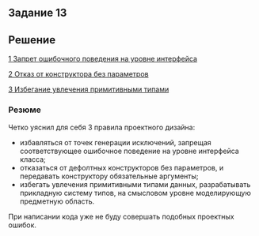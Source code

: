 ## Задание 13
## Решение

[1 Запрет ошибочного поведения на уровне интерфейса](Пример1.md)

[2 Отказ от конструктора без параметров](Пример2.md)

[3 Избегание увлечения примитивными типами](Пример3.md)

### Резюме

Четко уяснил для себя 3 правила проектного дизайна:
- избавляться от точек генерации исключений, запрещая соответствующее ошибочное поведение на уровне интерфейса класса;
- отказаться от дефолтных конструкторов без параметров, и передавать конструктору обязательные аргументы;
- избегать увлечения примитивными типами данных, разрабатывать прикладную систему типов, на смысловом уровне моделирующую предметную область.

При написании кода уже не буду совершать подобных проектных ошибок.